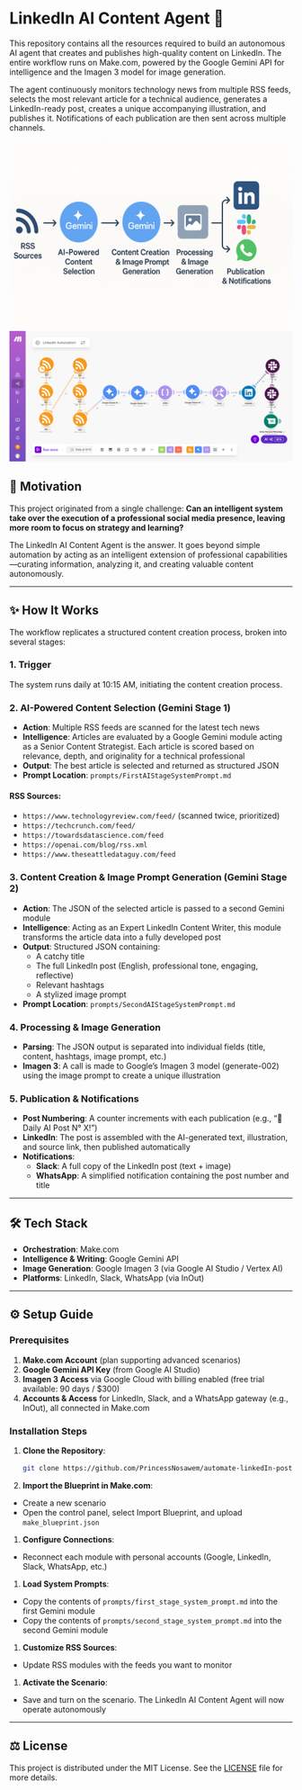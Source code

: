 # LinkedIn AI Content Agent 🤖

This repository contains all the resources required to build an autonomous AI agent that creates and publishes high-quality content on LinkedIn. The entire workflow runs on Make.com, powered by the Google Gemini API for intelligence and the Imagen 3 model for image generation.

The agent continuously monitors technology news from multiple RSS feeds, selects the most relevant article for a technical audience, generates a LinkedIn-ready post, creates a unique accompanying illustration, and publishes it. Notifications of each publication are then sent across multiple channels.

![Process Flow](process_flow.PNG)  
![Automation Workflow](automation_workflow.png)

## 🚀 Motivation

This project originated from a single challenge: **Can an intelligent system take over the execution of a professional social media presence, leaving more room to focus on strategy and learning?**

The LinkedIn AI Content Agent is the answer. It goes beyond simple automation by acting as an intelligent extension of professional capabilities—curating information, analyzing it, and creating valuable content autonomously.

-----

## ✨ How It Works

The workflow replicates a structured content creation process, broken into several stages:

### 1. Trigger

The system runs daily at 10:15 AM, initiating the content creation process.

### 2. AI-Powered Content Selection (Gemini Stage 1)

- **Action**: Multiple RSS feeds are scanned for the latest tech news
- **Intelligence**: Articles are evaluated by a Google Gemini module acting as a Senior Content Strategist. Each article is scored based on relevance, depth, and originality for a technical professional
- **Output**: The best article is selected and returned as structured JSON
- **Prompt Location**: `prompts/FirstAIStageSystemPrompt.md`

#### RSS Sources:

- `https://www.technologyreview.com/feed/` (scanned twice, prioritized)
- `https://techcrunch.com/feed/`
- `https://towardsdatascience.com/feed`
- `https://openai.com/blog/rss.xml`
- `https://www.theseattledataguy.com/feed`

### 3. Content Creation & Image Prompt Generation (Gemini Stage 2)

- **Action**: The JSON of the selected article is passed to a second Gemini module
- **Intelligence**: Acting as an Expert LinkedIn Content Writer, this module transforms the article data into a fully developed post
- **Output**: Structured JSON containing:
  - A catchy title
  - The full LinkedIn post (English, professional tone, engaging, reflective)
  - Relevant hashtags
  - A stylized image prompt
- **Prompt Location**: `prompts/SecondAIStageSystemPrompt.md`

### 4. Processing & Image Generation

- **Parsing**: The JSON output is separated into individual fields (title, content, hashtags, image prompt, etc.)
- **Imagen 3**: A call is made to Google’s Imagen 3 model (generate-002) using the image prompt to create a unique illustration

### 5. Publication & Notifications

- **Post Numbering**: A counter increments with each publication (e.g., “🤖 Daily AI Post N° X!”)
- **LinkedIn**: The post is assembled with the AI-generated text, illustration, and source link, then published automatically
- **Notifications**:
  - **Slack**: A full copy of the LinkedIn post (text + image)
  - **WhatsApp**: A simplified notification containing the post number and title

-----

## 🛠️ Tech Stack

- **Orchestration**: Make.com
- **Intelligence & Writing**: Google Gemini API
- **Image Generation**: Google Imagen 3 (via Google AI Studio / Vertex AI)
- **Platforms**: LinkedIn, Slack, WhatsApp (via InOut)

-----

## ⚙️ Setup Guide

### Prerequisites

1. **Make.com Account** (plan supporting advanced scenarios)
1. **Google Gemini API Key** (from Google AI Studio)
1. **Imagen 3 Access** via Google Cloud with billing enabled (free trial available: 90 days / $300)
1. **Accounts & Access** for LinkedIn, Slack, and a WhatsApp gateway (e.g., InOut), all connected in Make.com

### Installation Steps

1. **Clone the Repository**:
   
   ```bash
   git clone https://github.com/PrincessNosawem/automate-linkedIn-posts
   ```
1. **Import the Blueprint in Make.com**:
- Create a new scenario
- Open the control panel, select Import Blueprint, and upload `make_blueprint.json`
1. **Configure Connections**:
- Reconnect each module with personal accounts (Google, LinkedIn, Slack, WhatsApp, etc.)
1. **Load System Prompts**:
- Copy the contents of `prompts/first_stage_system_prompt.md` into the first Gemini module
- Copy the contents of `prompts/second_stage_system_prompt.md` into the second Gemini module
1. **Customize RSS Sources**:
- Update RSS modules with the feeds you want to monitor
1. **Activate the Scenario**:
- Save and turn on the scenario. The LinkedIn AI Content Agent will now operate autonomously

-----

## ⚖️ License

This project is distributed under the MIT License. See the [LICENSE](LICENSE) file for more details.
